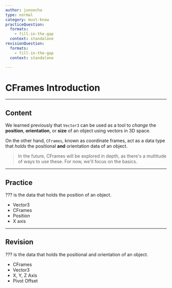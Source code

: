 ```yaml
---
author: junoocha
type: normal
category: must-know
practiceQuestion:
  formats:
    - fill-in-the-gap
  context: standalone
revisionQuestion:
  formats:
    - fill-in-the-gap
  context: standalone

---
```


# CFrames Introduction

---

## Content
We learned previously that `Vector3` can be used as a tool to *change* the **position**, **orientation**, or **size** of an object using vectors in 3D space.

On the other hand, `CFrames`, known as coordinate frames, act as a data type that *holds* the positional **and** orientation data of an object. 

> In the future, CFrames will be explored in depth, as there's a multitude of ways to use these. For now, we'll focus on the basics.

---

## Practice

??? is the data that holds the position of an object.
- Vector3
- CFrames
- Position
- X axis
---

## Revision
??? is the data that holds the positional and orientation of an object.
- CFrames
- Vector3
- X, Y, Z Axis
- Pivot Offset
